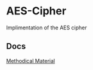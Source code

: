 # AES-Cipher
Implimentation of the AES cipher

## Docs
<a href="https://docs.google.com/document/d/1Du-ZQ_tDTA_uFPTC8d6XFwKbP6rXH4i24Gooj7dlTGs/edit">Methodical Material</a>